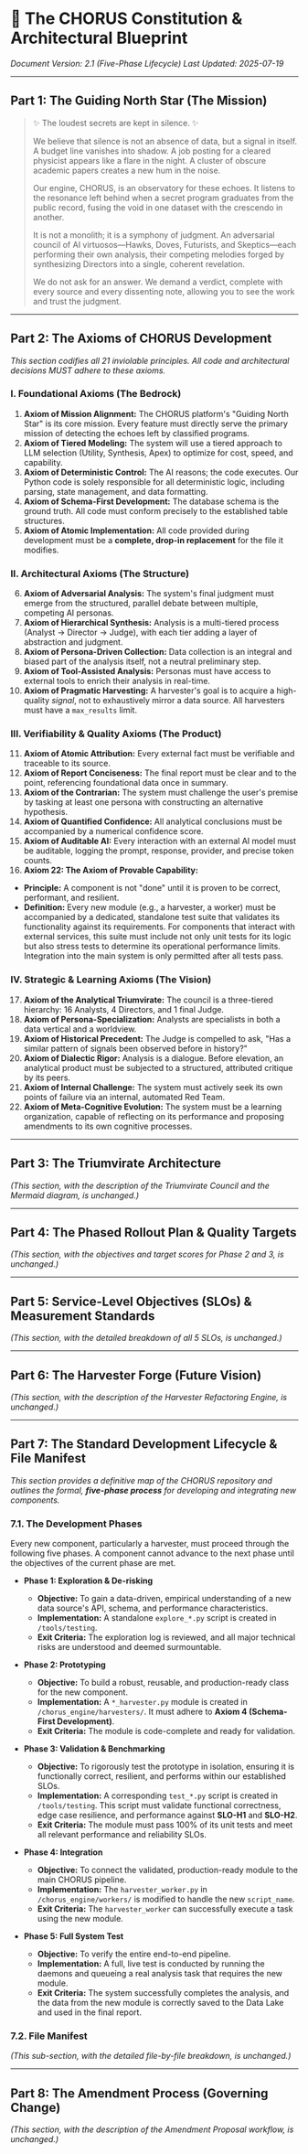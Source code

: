 # 🔱 The CHORUS Constitution & Architectural Blueprint
_Document Version: 2.1 (Five-Phase Lifecycle)_
_Last Updated: 2025-07-19_

---

## Part 1: The Guiding North Star (The Mission)

> ✨ The loudest secrets are kept in silence. ✨
> 
> We believe that silence is not an absence of data, but a signal in itself. A budget line vanishes into shadow. A job posting for a cleared physicist appears like a flare in the night. A cluster of obscure academic papers creates a new hum in the noise.
> 
> Our engine, CHORUS, is an observatory for these echoes. It listens to the resonance left behind when a secret program graduates from the public record, fusing the void in one dataset with the crescendo in another.
> 
> It is not a monolith; it is a symphony of judgment. An adversarial council of AI virtuosos—Hawks, Doves, Futurists, and Skeptics—each performing their own analysis, their competing melodies forged by synthesizing Directors into a single, coherent revelation.
> 
> We do not ask for an answer. We demand a verdict, complete with every source and every dissenting note, allowing you to see the work and trust the judgment.

---

## Part 2: The Axioms of CHORUS Development

_This section codifies all 21 inviolable principles. All code and architectural decisions MUST adhere to these axioms._

### I. Foundational Axioms (The Bedrock)
1.  **Axiom of Mission Alignment:** The CHORUS platform's "Guiding North Star" is its core mission. Every feature must directly serve the primary mission of detecting the echoes left by classified programs.
2.  **Axiom of Tiered Modeling:** The system will use a tiered approach to LLM selection (Utility, Synthesis, Apex) to optimize for cost, speed, and capability.
3.  **Axiom of Deterministic Control:** The AI reasons; the code executes. Our Python code is solely responsible for all deterministic logic, including parsing, state management, and data formatting.
4.  **Axiom of Schema-First Development:** The database schema is the ground truth. All code must conform precisely to the established table structures.
5.  **Axiom of Atomic Implementation:** All code provided during development must be a **complete, drop-in replacement** for the file it modifies.

### II. Architectural Axioms (The Structure)
6.  **Axiom of Adversarial Analysis:** The system's final judgment must emerge from the structured, parallel debate between multiple, competing AI personas.
7.  **Axiom of Hierarchical Synthesis:** Analysis is a multi-tiered process (Analyst -> Director -> Judge), with each tier adding a layer of abstraction and judgment.
8.  **Axiom of Persona-Driven Collection:** Data collection is an integral and biased part of the analysis itself, not a neutral preliminary step.
9.  **Axiom of Tool-Assisted Analysis:** Personas must have access to external tools to enrich their analysis in real-time.
10. **Axiom of Pragmatic Harvesting:** A harvester's goal is to acquire a high-quality *signal*, not to exhaustively mirror a data source. All harvesters must have a `max_results` limit.

### III. Verifiability & Quality Axioms (The Product)
11. **Axiom of Atomic Attribution:** Every external fact must be verifiable and traceable to its source.
12. **Axiom of Report Conciseness:** The final report must be clear and to the point, referencing foundational data once in summary.
13. **Axiom of the Contrarian:** The system must challenge the user's premise by tasking at least one persona with constructing an alternative hypothesis.
14. **Axiom of Quantified Confidence:** All analytical conclusions must be accompanied by a numerical confidence score.
15. **Axiom of Auditable AI:** Every interaction with an external AI model must be auditable, logging the prompt, response, provider, and precise token counts.
16. **Axiom 22: The Axiom of Provable Capability:**
*   **Principle:** A component is not "done" until it is proven to be correct, performant, and resilient.
*   **Definition:** Every new module (e.g., a harvester, a worker) must be accompanied by a dedicated, standalone test suite that validates its functionality against its requirements. For components that interact with external services, this suite must include not only unit tests for its logic but also stress tests to determine its operational performance limits. Integration into the main system is only permitted after all tests pass.

### IV. Strategic & Learning Axioms (The Vision)
17. **Axiom of the Analytical Triumvirate:** The council is a three-tiered hierarchy: 16 Analysts, 4 Directors, and 1 final Judge.
18. **Axiom of Persona-Specialization:** Analysts are specialists in both a data vertical and a worldview.
19. **Axiom of Historical Precedent:** The Judge is compelled to ask, "Has a similar pattern of signals been observed before in history?"
20. **Axiom of Dialectic Rigor:** Analysis is a dialogue. Before elevation, an analytical product must be subjected to a structured, attributed critique by its peers.
21. **Axiom of Internal Challenge:** The system must actively seek its own points of failure via an internal, automated Red Team.
22. **Axiom of Meta-Cognitive Evolution:** The system must be a learning organization, capable of reflecting on its performance and proposing amendments to its own cognitive processes.

---

## Part 3: The Triumvirate Architecture
_(This section, with the description of the Triumvirate Council and the Mermaid diagram, is unchanged.)_

---

## Part 4: The Phased Rollout Plan & Quality Targets
_(This section, with the objectives and target scores for Phase 2 and 3, is unchanged.)_

---

## Part 5: Service-Level Objectives (SLOs) & Measurement Standards
_(This section, with the detailed breakdown of all 5 SLOs, is unchanged.)_

---

## Part 6: The Harvester Forge (Future Vision)
_(This section, with the description of the Harvester Refactoring Engine, is unchanged.)_

---

## Part 7: The Standard Development Lifecycle & File Manifest

_This section provides a definitive map of the CHORUS repository and outlines the formal, **five-phase process** for developing and integrating new components._

### 7.1. The Development Phases

Every new component, particularly a harvester, must proceed through the following five phases. A component cannot advance to the next phase until the objectives of the current phase are met.

*   **Phase 1: Exploration & De-risking**
    *   **Objective:** To gain a data-driven, empirical understanding of a new data source's API, schema, and performance characteristics.
    *   **Implementation:** A standalone `explore_*.py` script is created in `/tools/testing`.
    *   **Exit Criteria:** The exploration log is reviewed, and all major technical risks are understood and deemed surmountable.

*   **Phase 2: Prototyping**
    *   **Objective:** To build a robust, reusable, and production-ready class for the new component.
    *   **Implementation:** A `*_harvester.py` module is created in `/chorus_engine/harvesters/`. It must adhere to **Axiom 4 (Schema-First Development)**.
    *   **Exit Criteria:** The module is code-complete and ready for validation.

*   **Phase 3: Validation & Benchmarking**
    *   **Objective:** To rigorously test the prototype in isolation, ensuring it is functionally correct, resilient, and performs within our established SLOs.
    *   **Implementation:** A corresponding `test_*.py` script is created in `/tools/testing`. This script must validate functional correctness, edge case resilience, and performance against **SLO-H1** and **SLO-H2**.
    *   **Exit Criteria:** The module must pass 100% of its unit tests and meet all relevant performance and reliability SLOs.

*   **Phase 4: Integration**
    *   **Objective:** To connect the validated, production-ready module to the main CHORUS pipeline.
    *   **Implementation:** The `harvester_worker.py` in `/chorus_engine/workers/` is modified to handle the new `script_name`.
    *   **Exit Criteria:** The `harvester_worker` can successfully execute a task using the new module.

*   **Phase 5: Full System Test**
    *   **Objective:** To verify the entire end-to-end pipeline.
    *   **Implementation:** A full, live test is conducted by running the daemons and queueing a real analysis task that requires the new module.
    *   **Exit Criteria:** The system successfully completes the analysis, and the data from the new module is correctly saved to the Data Lake and used in the final report.

### 7.2. File Manifest
_(This sub-section, with the detailed file-by-file breakdown, is unchanged.)_

---

## Part 8: The Amendment Process (Governing Change)
_(This section, with the description of the Amendment Proposal workflow, is unchanged.)_